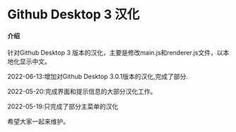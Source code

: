 # Github Desktop 3 汉化

#### 介绍


针对Github Desktop 3 版本的汉化，主要是修改main.js和renderer.js文件，以本地化显示中文。

2022-06-13:增加对Github Desktop 3.0.1版本的汉化,完成了部分.

2022-05-20:完成界面和提示信息的大部分汉化工作。

2022-05-19:只完成了部分主菜单的汉化

希望大家一起来维护。


